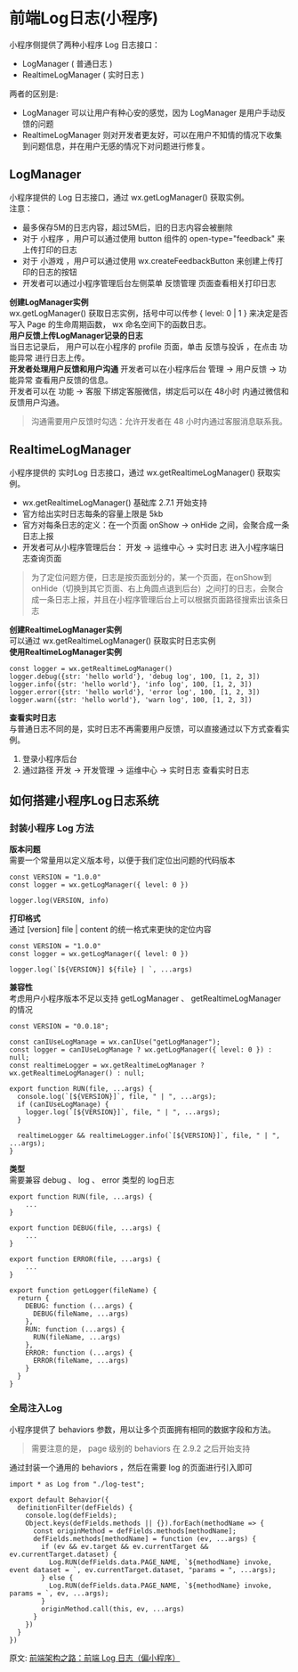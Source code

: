 # 前端Log日志(小程序)
小程序侧提供了两种小程序 Log 日志接口：
- LogManager ( 普通日志 )
- RealtimeLogManager ( 实时日志 )

两者的区别是:  
- LogManager 可以让用户有种心安的感觉，因为 LogManager 是用户手动反馈的问题
- RealtimeLogManager 则对开发者更友好，可以在用户不知情的情况下收集到问题信息，并在用户无感的情况下对问题进行修复。

## LogManager
小程序提供的 Log 日志接口，通过 wx.getLogManager() 获取实例。  
注意：  
- 最多保存5M的日志内容，超过5M后，旧的日志内容会被删除
- 对于 小程序 ，用户可以通过使用 button 组件的 open-type="feedback" 来上传打印的日志
- 对于 小游戏 ，用户可以通过使用 wx.createFeedbackButton 来创建上传打印的日志的按钮
- 开发者可以通过小程序管理后台左侧菜单 反馈管理 页面查看相关打印日志

**创建LogManager实例**  
wx.getLogManager() 获取日志实例，括号中可以传参 { level: 0 | 1 } 来决定是否写入 Page 的生命周期函数， wx 命名空间下的函数日志。  
**用户反馈上传LogManager记录的日志**  
当日志记录后， 用户可以在小程序的 profile 页面，单击 反馈与投诉 ，在点击 功能异常 进行日志上传。  
**开发者处理用户反馈和用户沟通**
开发者可以在小程序后台 管理 -> 用户反馈 -> 功能异常 查看用户反馈的信息。  
开发者可以在 功能 -> 客服 下绑定客服微信，绑定后可以在 48小时 内通过微信和反馈用户沟通。 
>沟通需要用户反馈时勾选：允许开发者在 48 小时内通过客服消息联系我。

## RealtimeLogManager
小程序提供的 实时Log 日志接口，通过 wx.getRealtimeLogManager() 获取实例。  
- wx.getRealtimeLogManager() 基础库 2.7.1 开始支持
- 官方给出实时日志每条的容量上限是 5kb
- 官方对每条日志的定义：在一个页面 onShow -> onHide 之间，会聚合成一条日志上报
- 开发者可从小程序管理后台： 开发 -> 运维中心 -> 实时日志 进入小程序端日志查询页面

> 为了定位问题方便，日志是按页面划分的，某一个页面，在onShow到onHide（切换到其它页面、右上角圆点退到后台）之间打的日志，会聚合成一条日志上报，并且在小程序管理后台上可以根据页面路径搜索出该条日志

**创建RealtimeLogManager实例**  
可以通过 wx.getRealtimeLogManager() 获取实时日志实例  
**使用RealtimeLogManager实例**  
``` 
const logger = wx.getRealtimeLogManager()
logger.debug({str: 'hello world'}, 'debug log', 100, [1, 2, 3])
logger.info({str: 'hello world'}, 'info log', 100, [1, 2, 3])
logger.error({str: 'hello world'}, 'error log', 100, [1, 2, 3])
logger.warn({str: 'hello world'}, 'warn log', 100, [1, 2, 3])
```
**查看实时日志**  
与普通日志不同的是，实时日志不再需要用户反馈，可以直接通过以下方式查看实例。  
1. 登录小程序后台
2. 通过路径 开发 -> 开发管理 -> 运维中心 -> 实时日志 查看实时日志

## 如何搭建小程序Log日志系统
### 封装小程序 Log 方法
**版本问题**  
需要一个常量用以定义版本号，以便于我们定位出问题的代码版本  
``` 
const VERSION = "1.0.0"
const logger = wx.getLogManager({ level: 0 })

logger.log(VERSION, info)
```
**打印格式**  
通过 [version] file | content 的统一格式来更快的定位内容
``` 
const VERSION = "1.0.0"
const logger = wx.getLogManager({ level: 0 })

logger.log(`[${VERSION}] ${file} | `, ...args)
```
**兼容性**  
考虑用户小程序版本不足以支持 getLogManager 、 getRealtimeLogManager 的情况
``` 
const VERSION = "0.0.18";

const canIUseLogManage = wx.canIUse("getLogManager");
const logger = canIUseLogManage ? wx.getLogManager({ level: 0 }) : null;
const realtimeLogger = wx.getRealtimeLogManager ? wx.getRealtimeLogManager() : null;

export function RUN(file, ...args) {
  console.log(`[${VERSION}]`, file, " | ", ...args);
  if (canIUseLogManage) {
    logger.log(`[${VERSION}]`, file, " | ", ...args);
  }

  realtimeLogger && realtimeLogger.info(`[${VERSION}]`, file, " | ", ...args);
}
```
**类型**  
需要兼容 debug 、 log 、 error 类型的 log日志   
``` 
export function RUN(file, ...args) {
    ...
}

export function DEBUG(file, ...args) {
    ...
}

export function ERROR(file, ...args) {
    ...
}

export function getLogger(fileName) {
  return {
    DEBUG: function (...args) {
      DEBUG(fileName, ...args)
    },
    RUN: function (...args) {
      RUN(fileName, ...args)
    },
    ERROR: function (...args) {
      ERROR(fileName, ...args)
    }
  }
}
```
### 全局注入Log
小程序提供了 behaviors 参数，用以让多个页面拥有相同的数据字段和方法。
> 需要注意的是， page 级别的 behaviors 在 2.9.2 之后开始支持

通过封装一个通用的 behaviors ，然后在需要 log 的页面进行引入即可
``` 
import * as Log from "./log-test";

export default Behavior({
  definitionFilter(defFields) {
    console.log(defFields);
    Object.keys(defFields.methods || {}).forEach(methodName => {
      const originMethod = defFields.methods[methodName];
      defFields.methods[methodName] = function (ev, ...args) {
        if (ev && ev.target && ev.currentTarget && ev.currentTarget.dataset) {
          Log.RUN(defFields.data.PAGE_NAME, `${methodName} invoke, event dataset = `, ev.currentTarget.dataset, "params = ", ...args);
        } else {
          Log.RUN(defFields.data.PAGE_NAME, `${methodName} invoke, params = `, ev, ...args);
        }
        originMethod.call(this, ev, ...args)
      }
    })
  }
})
```

原文: 
[前端架构之路：前端 Log 日志（偏小程序）](https://juejin.cn/post/7053835525785911333)
